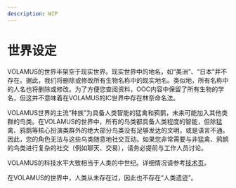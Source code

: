 ```yaml
---
description: WIP
---
```


# 世界设定

VOLAMUS的世界半架空于现实世界。现实世界中的地名，如“美洲”、“日本”并不存在。据此，我们将删除或修改所有生物名称中的现实地名。类似地，所有名称中的人名也将删除或修改。为了方便您查阅资料，OOC内容中保留了所有生物的学名，但这并不意味着在VOLAMUS的IC世界中存在林奈命名法。

VOLAMUS世界的主流“种族”为具备人类智能的猛禽和鸦鹊，未来可能加入其他类群的鸟类。在VOLAMUS的世界中，所有的鸟类都具备人类程度的智能，但除猛禽、鸦鹊等核心扮演类群外的绝大部分鸟类没有足够发达的文明，或是语言不通。因此，您的角色无法与这些鸟类随意地社交互动。如果您非常需要与非猛禽、鸦鹊的鸟类进行复杂的社交（例如聊天、交易），请务必提前与工作人员讨论。

VOLAMUS的科技水平大致相当于人类的中世纪。详细情况请参考[技术页](technology.md)。

在VOLAMUS的世界中，人类从未存在过，因此也不存在“人类遗迹”。

